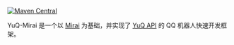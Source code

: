 
[![Maven Central](https://maven-badges.herokuapp.com/maven-central/com.IceCreamQAQ.YuQ/YuQ-Mirai/badge.svg)](https://search.maven.org/#search|ga|1|com.IceCreamQAQ.YuQ.YuQ-Mirai)

YuQ-Mirai 是一个以 [Mirai](https://github.com/mamoe/mirai) 为基础，并实现了 [YuQ API](https://github.com/YuQWorks/YuQ) 的 QQ 机器人快速开发框架。
